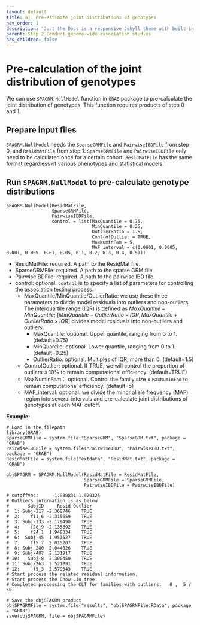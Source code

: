 ```yaml
---
layout: default
title: a). Pre-estimate joint distributions of genotypes
nav_order: 1
description: "Just the Docs is a responsive Jekyll theme with built-in search that is easily customizable and hosted on GitHub Pages."
parent: Step 2 Conduct genome-wide association studies
has_children: false
---
```


<head>
    <script src="https://cdn.mathjax.org/mathjax/latest/MathJax.js?config=TeX-AMS-MML_HTMLorMML" type="text/javascript"></script>
    <script type="text/x-mathjax-config">
        MathJax.Hub.Config({
            tex2jax: {
            skipTags: ['script', 'noscript', 'style', 'textarea', 'pre'],
            inlineMath: [['$','$']]
            }
        });
    </script>
</head>

# Pre-calculation of the joint distribution of genotypes

We can use `SPAGRM.NullModel` function in `GRAB` package to pre-calculate the joint distribution of genotypes. This function requires products of step 0 and 1.

## Prepare input files

`SPAGRM.NullModel` needs the `SparseGRMFile` and `PairwiseIBDFile` from step 0, and `ResidMatFile` from step 1. `SparseGRMFile` and `PairwiseIBDFile` only need to be calculated once for a certain cohort. `ResidMatFile` has the same format regardless of various phenotypes and statistical models.

## Run `SPAGRM.NullModel` to pre-calculate genotype distributions

```
SPAGRM.NullModel(ResidMatFile,
                 SparseGRMFile,
                 PairwiseIBDFile,
                 control = list(MaxQuantile = 0.75,
                                MinQuantile = 0.25,
                                OutlierRatio = 1.5,
                                ControlOutlier = TRUE,
                                MaxNuminFam = 5,
                                MAF_interval = c(0.0001, 0.0005, 0.001, 0.005, 0.01, 0.05, 0.1, 0.2, 0.3, 0.4, 0.5)))
```

- ResidMatFile: required. A path to the ResidMat file.
- SparseGRMFile: required. A path to the sparse GRM file.
- PairwiseIBDFile: required. A path to the pairwise IBD file.
- control: optional. `control` is to specify a list of parameters for controlling the association testing process.
  - MaxQuantile/MinQuantile/OutlierRatio: we use these three parameters to divide model residuals into outliers and non-outliers. The interquartile range (IQR) is defined as $MaxQuantile - MinQuantile$; $[MinQuantile - OutlierRatio \times IQR, MaxQuantile + OutlierRatio \times IQR]$ divides model residuals into non-outliers and outliers.
    - MaxQuantile: optional. Upper quantile, ranging from 0 to 1. (default=0.75)
    - MinQuantile: optional. Lower quantile, ranging from 0 to 1. (default=0.25)
    - OutlierRatio: optional. Multiples of IQR, more than 0. (default=1.5)
  - ControlOutlier: optional. If TRUE, we will control the proportion of outliers $\leq$ 10% to remain computational efficiency. (default=TRUE)
  - MaxNuminFam： optional. Control the family size $\leq$ `MaxNuminFam` to remain computational efficiency. (default=5)
  - MAF_interval: optional. we divide the minor allele frequency (MAF) region into several intervals and pre-calculate joint distributions of genotypes at each MAF cutoff.

**Example:**

```
# Load in the filepath
library(GRAB)
SparseGRMFile = system.file("SparseGRM", "SparseGRM.txt", package = "GRAB")
PairwiseIBDFile = system.file("PairwiseIBD", "PairwiseIBD.txt", package = "GRAB")
ResidMatFile = system.file("extdata", "ResidMat.txt", package = "GRAB")
```

```
objSPAGRM = SPAGRM.NullModel(ResidMatFile = ResidMatFile, 
                             SparseGRMFile = SparseGRMFile, 
                             PairwiseIBDFile = PairwiseIBDFile)

# cutoffVec:	 -1.930831 1.920325 
# Outliers information is as below
#       SubjID     Resid Outlier
#  1: Subj-217 -2.368746    TRUE
#  2:    f11_6 -2.315659    TRUE
#  3: Subj-133 -2.179490    TRUE
#  4:    f28_9 -2.135892    TRUE
#  5:    f24_1  1.948334    TRUE
#  6:  Subj-45  1.953527    TRUE
#  7:    f15_7  2.015207    TRUE
#  8: Subj-280  2.044026    TRUE
#  9: Subj-487  2.131917    TRUE
# 10:   Subj-8  2.300450    TRUE
# 11: Subj-263  2.521091    TRUE
# 12:     f5_3  2.579543    TRUE
# Start process the related residual information.
# Start process the Chow-Liu tree.
# Completed processing the CLT for families with outliers:	 0 ,  5 / 50 
```

```
# Save the objSPAGRM product
objSPAGRMFile = system.file("results", "objSPAGRMFile.RData", package = "GRAB")
save(objSPAGRM, file = objSPAGRMFile)
```